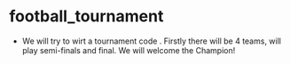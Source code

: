 # football_tournament
* We will try to wirt a tournament code
. Firstly there will be 4 teams, will play semi-finals and final. We will welcome the Champion!
